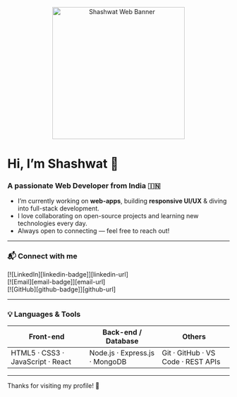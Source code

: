<!-- Add your image/banner here -->
<p align="center">
  <img src="YOUR_IMAGE_URL_HERE" alt="Shashwat Web Banner" width="300"/>
</p>

# Hi, I’m **Shashwat** 👋

### A passionate Web Developer from India 🇮🇳

* I’m currently working on **web-apps**, building **responsive UI/UX** & diving into full-stack development.  
* I love collaborating on open-source projects and learning new technologies every day.  
* Always open to connecting — feel free to reach out!

---

### 📬 Connect with me

[![LinkedIn][linkedin-badge]][linkedin-url]  
[![Email][email-badge]][email-url]  
[![GitHub][github-badge]][github-url]

---

### 💡 Languages & Tools

| Front-end                | Back-end / Database           | Others                              |
|--------------------------|-------------------------------|-------------------------------------|
| HTML5 · CSS3 · JavaScript · React | Node.js · Express.js · MongoDB | Git · GitHub · VS Code · REST APIs |

---

Thanks for visiting my profile! 🚀  
